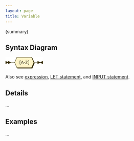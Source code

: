 ```yaml
---
layout: page
title: Variable
---
```


(summary)


## Syntax Diagram

![Syntax diagram](/diagram/variable.png)

Also see [expression](/reference/expression), [LET statement](/reference/let), and [INPUT statement](/reference/input).


## Details

...


## Examples

...
